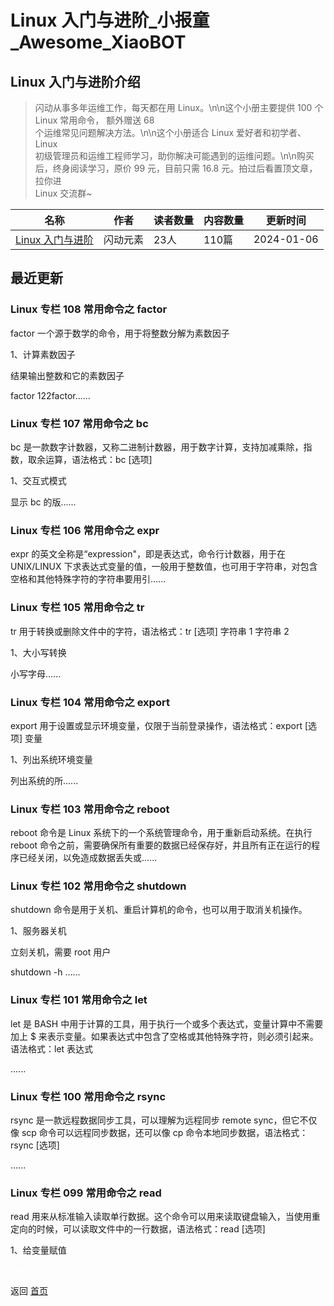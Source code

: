 # Linux 入门与进阶_小报童_Awesome_XiaoBOT

## Linux 入门与进阶介绍
> 闪动从事多年运维工作，每天都在用 Linux。\n\n这个小册主要提供 100 个 Linux 常用命令， 额外赠送 68  
个运维常见问题解决方法。\n\n这个小册适合 Linux 爱好者和初学者、Linux  
初级管理员和运维工程师学习，助你解决可能遇到的运维问题。\n\n购买后，终身阅读学习，原价 99 元，目前只需 16.8 元。拍过后看置顶文章，拉你进  
Linux 交流群~  
  


|名称|作者|读者数量|内容数量|更新时间|
|---|---|---|---|---|
|[Linux 入门与进阶](https://xiaobot.net/p/sdong0508?refer=0b133df9-27dc-423b-8101-639049001c13)|闪动元素|23人|110篇|2024-01-06|

## 最近更新
### Linux 专栏 108 常用命令之 factor

factor 一个源于数学的命令，用于将整数分解为素数因子



1、计算素数因子

结果输出整数和它的素数因子

factor 122factor......

### Linux 专栏 107 常用命令之 bc

bc 是一款数字计数器，又称二进制计数器，用于数字计算，支持加减乘除，指数，取余运算，语法格式：bc [选项]



1、交互式模式

显示 bc 的版......

### Linux 专栏 106 常用命令之 expr

expr 的英文全称是“expression"，即是表达式，命令行计数器，用于在 UNIX/LINUX
下求表达式变量的值，一般用于整数值，也可用于字符串，对包含空格和其他特殊字符的字符串要用引......

### Linux 专栏 105 常用命令之 tr

tr 用于转换或删除文件中的字符，语法格式：tr  [选项]  字符串 1  字符串 2



1、大小写转换

小写字母......

### Linux 专栏 104 常用命令之 export

export 用于设置或显示环境变量，仅限于当前登录操作，语法格式：export [选项]  变量

1、列出系统环境变量

列出系统的所......

### Linux 专栏 103 常用命令之 reboot

reboot 命令是 Linux 系统下的一个系统管理命令，用于重新启动系统。在执行 reboot
命令之前，需要确保所有重要的数据已经保存好，并且所有正在运行的程序已经关闭，以免造成数据丢失或......

### Linux 专栏 102 常用命令之 shutdown

shutdown 命令是用于关机、重启计算机的命令，也可以用于取消关机操作。

1、服务器关机

立刻关机，需要 root 用户

shutdown -h ......

### Linux 专栏 101 常用命令之 let

let 是 BASH 中用于计算的工具，用于执行一个或多个表达式，变量计算中不需要加上 $
来表示变量。如果表达式中包含了空格或其他特殊字符，则必须引起来。语法格式：let 表达式

......

### Linux 专栏 100 常用命令之 rsync

rsync 是一款远程数据同步工具，可以理解为远程同步 remote sync，但它不仅像 scp 命令可以远程同步数据，还可以像 cp
命令本地同步数据，语法格式：rsync [选项]

......

### Linux 专栏 099 常用命令之 read

read 用来从标准输入读取单行数据。这个命令可以用来读取键盘输入，当使用重定向的时候，可以读取文件中的一行数据，语法格式：read [选项]



1、给变量赋值


<a href="https://github.com/Reno9527/awesome-xiaobot" style="color: white; text-decoration: none;">awesome-xiaobot</a>

返回 [首页](../README.md)
